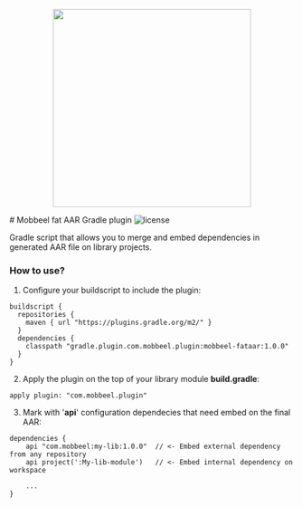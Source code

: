 <p align="center">
  <a href="http://mobbeel.com">
    <img src="http://www.mobbeel.com/wp-content/uploads/2015/03/mobbeel_logo_transparente.png" width="350px">
  </a>
</p>

# Mobbeel fat AAR Gradle plugin ![license](https://img.shields.io/hexpm/l/plug.svg)

Gradle script that allows you to merge and embed dependencies in generated AAR file on library projects.

### How to use?

1. Configure your buildscript to include the plugin:

  ```
  buildscript {
    repositories {
      maven { url "https://plugins.gradle.org/m2/" }
    }
    dependencies {
      classpath "gradle.plugin.com.mobbeel.plugin:mobbeel-fataar:1.0.0"
    }
  }
  ```

2. Apply the plugin on the top of your library module **build.gradle**:

  ```
  apply plugin: "com.mobbeel.plugin"
  ```

3. Mark with '**api**' configuration dependecies that need embed on the final AAR:

  ```
  dependencies {
      api "com.mobbeel:my-lib:1.0.0"  // <- Embed external dependency from any repository
      api project(':My-lib-module')   // <- Embed internal dependency on workspace

      ...
  }
  ```
